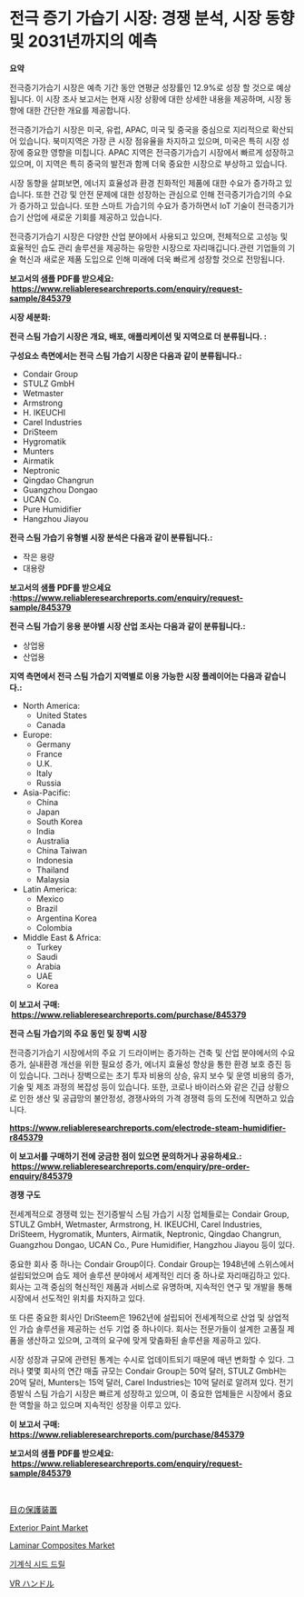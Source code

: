 <p><h1>전극 증기 가습기 시장: 경쟁 분석, 시장 동향 및 2031년까지의 예측</h1></p><p><strong>요약</strong></p>
<p><p>전극증기가습기 시장은 예측 기간 동안 연평균 성장률인 12.9%로 성장 할 것으로 예상됩니다. 이 시장 조사 보고서는 현재 시장 상황에 대한 상세한 내용을 제공하며, 시장 동향에 대한 간단한 개요를 제공합니다.</p><p>전극증기가습기 시장은 미국, 유럽, APAC, 미국 및 중국을 중심으로 지리적으로 확산되어 있습니다. 북미지역은 가장 큰 시장 점유율을 차지하고 있으며, 미국은 특히 시장 성장에 중요한 영향을 미칩니다. APAC 지역은 전극증기가습기 시장에서 빠르게 성장하고 있으며, 이 지역은 특히 중국의 발전과 함께 더욱 중요한 시장으로 부상하고 있습니다.</p><p>시장 동향을 살펴보면, 에너지 효율성과 환경 친화적인 제품에 대한 수요가 증가하고 있습니다. 또한 건강 및 안전 문제에 대한 성장하는 관심으로 인해 전극증기가습기의 수요가 증가하고 있습니다. 또한 스마트 가습기의 수요가 증가하면서 IoT 기술이 전극증기가습기 산업에 새로운 기회를 제공하고 있습니다.</p><p>전극증기가습기 시장은 다양한 산업 분야에서 사용되고 있으며, 전체적으로 고성능 및 효율적인 습도 관리 솔루션을 제공하는 유망한 시장으로 자리매깁니다.관련 기업들의 기술 혁신과 새로운 제품 도입으로 인해 미래에 더욱 빠르게 성장할 것으로 전망됩니다.</p></p>
<p><strong>보고서의 샘플 PDF를 받으세요: &nbsp;<a href="https://www.reliableresearchreports.com/enquiry/request-sample/845379">https://www.reliableresearchreports.com/enquiry/request-sample/845379</a></strong></p>
<p><strong>시장 세분화:</strong></p>
<p><strong> 전극 스팀 가습기 시장은 개요, 배포, 애플리케이션 및 지역으로 더 분류됩니다. :</strong></p>
<p><strong>구성요소 측면에서는 전극 스팀 가습기 시장은 다음과 같이 분류됩니다.:</strong></p>
<p><ul><li>Condair Group</li><li>STULZ GmbH</li><li>Wetmaster</li><li>Armstrong</li><li>H. IKEUCHI</li><li>Carel Industries</li><li>DriSteem</li><li>Hygromatik</li><li>Munters</li><li>Airmatik</li><li>Neptronic</li><li>Qingdao Changrun</li><li>Guangzhou Dongao</li><li>UCAN Co.</li><li>Pure Humidifier</li><li>Hangzhou Jiayou</li></ul></p>
<p><strong> 전극 스팀 가습기 유형별 시장 분석은 다음과 같이 분류됩니다.:</strong></p>
<p><ul><li>작은 용량</li><li>대용량</li></ul></p>
<p><strong>보고서의 샘플 PDF를 받으세요 :<a href="https://www.reliableresearchreports.com/enquiry/request-sample/845379">https://www.reliableresearchreports.com/enquiry/request-sample/845379</a></strong></p>
<p><strong> 전극 스팀 가습기 응용 분야별 시장 산업 조사는 다음과 같이 분류됩니다.:</strong></p>
<p><ul><li>상업용</li><li>산업용</li></ul></p>
<p><strong>지역 측면에서 전극 스팀 가습기 지역별로 이용 가능한 시장 플레이어는 다음과 같습니다.:</strong></p>
<p><ul>
    <li>
        North America:
        <ul>
            <li>United States</li>
            <li>Canada</li>
        </ul>
    </li>
    <li>
        Europe:
        <ul>
            <li>Germany</li>
            <li>France</li>
            <li>U.K.</li>
            <li>Italy</li>
            <li>Russia</li>
        </ul>
    </li>
    <li>
        Asia-Pacific:
        <ul>
            <li>China</li>
            <li>Japan</li>
            <li>South Korea</li>
            <li>India</li>
            <li>Australia</li>
            <li>China Taiwan</li>
            <li>Indonesia</li>
            <li>Thailand</li>
            <li>Malaysia</li>
        </ul>
    </li>
    <li>
        Latin America:
        <ul>
            <li>Mexico</li>
            <li>Brazil</li>
            <li>Argentina Korea</li>
            <li>Colombia</li>
        </ul>
    </li>
    <li>
        Middle East & Africa:
        <ul>
            <li>Turkey</li>
            <li>Saudi</li>
            <li>Arabia</li>
            <li>UAE</li>
            <li>Korea</li>
        </ul>
    </li>
    </ul></p>
<p><strong>이 보고서 구매: &nbsp;<a href="https://www.reliableresearchreports.com/purchase/845379">https://www.reliableresearchreports.com/purchase/845379</a></strong></p>
<p><strong>전극 스팀 가습기의 주요 동인 및 장벽 시장</strong></p>
<p><p>전극증기가습기 시장에서의 주요 기 드라이버는 증가하는 건축 및 산업 분야에서의 수요 증가, 실내환경 개선을 위한 필요성 증가, 에너지 효율성 향상을 통한 환경 보호 증진 등이 있습니다. 그러나 장벽으로는 초기 투자 비용의 상승, 유지 보수 및 운영 비용의 증가, 기술 및 제조 과정의 복잡성 등이 있습니다. 또한, 코로나 바이러스와 같은 긴급 상황으로 인한 생산 및 공급망의 불안정성, 경쟁사와의 가격 경쟁력 등의 도전에 직면하고 있습니다.</p></p>
<p><strong><a href="https://www.reliableresearchreports.com/electrode-steam-humidifier-r845379">https://www.reliableresearchreports.com/electrode-steam-humidifier-r845379</a></strong></p>
<p><strong>이 보고서를 구매하기 전에 궁금한 점이 있으면 문의하거나 공유하세요.: &nbsp;<a href="https://www.reliableresearchreports.com/enquiry/pre-order-enquiry/845379">https://www.reliableresearchreports.com/enquiry/pre-order-enquiry/845379</a></strong></p>
<p><strong>경쟁 구도</strong></p>
<p><p>전세계적으로 경쟁력 있는 전기증발식 스팀 가습기 시장 업체들로는 Condair Group, STULZ GmbH, Wetmaster, Armstrong, H. IKEUCHI, Carel Industries, DriSteem, Hygromatik, Munters, Airmatik, Neptronic, Qingdao Changrun, Guangzhou Dongao, UCAN Co., Pure Humidifier, Hangzhou Jiayou 등이 있다. </p><p>중요한 회사 중 하나는 Condair Group이다. Condair Group는 1948년에 스위스에서 설립되었으며 습도 제어 솔루션 분야에서 세계적인 리더 중 하나로 자리매김하고 있다. 회사는 고객 중심의 혁신적인 제품과 서비스로 유명하며, 지속적인 연구 및 개발을 통해 시장에서 선도적인 위치를 차지하고 있다.</p><p>또 다른 중요한 회사인 DriSteem은 1962년에 설립되어 전세계적으로 산업 및 상업적인 가습 솔루션을 제공하는 선두 기업 중 하나이다. 회사는 전문가들이 설계한 고품질 제품을 생산하고 있으며, 고객의 요구에 맞게 맞춤화된 솔루션을 제공하고 있다.</p><p>시장 성장과 규모에 관련된 통계는 수시로 업데이트되기 때문에 매년 변화할 수 있다. 그러나 몇몇 회사의 연간 매출 규모는 Condair Group는 50억 달러, STULZ GmbH는 20억 달러, Munters는 15억 달러, Carel Industries는 10억 달러로 알려져 있다. 전기증발식 스팀 가습기 시장은 빠르게 성장하고 있으며, 이 중요한 업체들은 시장에서 중요한 역할을 하고 있으며 지속적인 성장을 이루고 있다.</p></p>
<p><strong>이 보고서 구매: &nbsp; <a href="https://www.reliableresearchreports.com/purchase/845379">https://www.reliableresearchreports.com/purchase/845379</a></strong></p>
<p><strong>보고서의 샘플 PDF를 받으세요: &nbsp;<a href="https://www.reliableresearchreports.com/enquiry/request-sample/845379">https://www.reliableresearchreports.com/enquiry/request-sample/845379</a></strong><strong></strong></p>
<p>&nbsp;</p>
<p><p><a href="https://github.com/mreklxf44233/Market-Research-Report-List-1/blob/main/225526520636.md">目の保護装置</a></p><p><a href="https://issuu.com/reportprime-2/docs/exterior-paint-market-size-2030.pptx">Exterior Paint Market</a></p><p><a href="https://issuu.com/reportprime-2/docs/laminar-composites-market-size-2030.pptx">Laminar Composites Market</a></p><p><a href="https://github.com/Penelolack456456/Market-Research-Report-List-1/blob/main/723506619051.md">기계식 시드 드릴</a></p><p><a href="https://github.com/cbigkbh02719/Market-Research-Report-List-1/blob/main/117572520637.md">VR ハンドル</a></p></p>